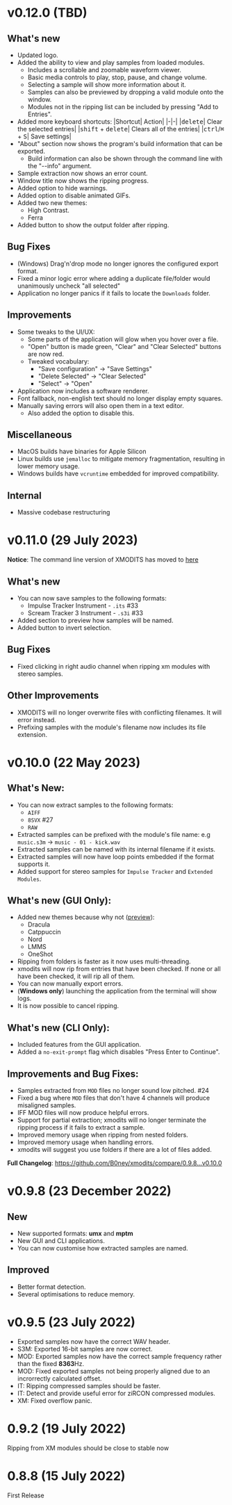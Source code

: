 # v0.12.0 (TBD)

## What's new
* Updated logo.
* Added the ability to view and play samples from loaded modules.
  * Includes a scrollable and zoomable waveform viewer.
  * Basic media controls to play, stop, pause, and change volume.
  * Selecting a sample will show more information about it.
  * Samples can also be previewed by dropping a valid module onto the window.
  * Modules not in the ripping list can be included by pressing "Add to Entries".
* Added more keyboard shortcuts:
  |Shortcut| Action|
  |-|-|
  |<kbd>delete</kbd>| Clear the selected entries|
  |<kbd>shift</kbd> + <kbd>delete</kbd>| Clears all of the entries|
  |<kbd>ctrl</kbd>/<kbd>⌘</kbd> + <kbd>S</kbd>| Save settings|
* "About" section now shows the program's build information that can be exported.
  * Build information can also be shown through the command line with the "--info" argument.
* Sample extraction now shows an error count.
* Window title now shows the ripping progress.
* Added option to hide warnings.
* Added option to disable animated GIFs.
* Added two new themes:
  * High Contrast.
  * Ferra
* Added button to show the output folder after ripping.

## Bug Fixes
* (Windows) Drag'n'drop mode no longer ignores the configured export format.
* Fixed a minor logic error where adding a duplicate file/folder would unanimously uncheck "all selected"
* Application no longer panics if it fails to locate the ``Downloads`` folder.

## Improvements
* Some tweaks to the UI/UX:
  * Some parts of the application will glow when you hover over a file.
  * "Open" button is made green, "Clear" and "Clear Selected" buttons are now red.
  * Tweaked vocabulary: 
    * "Save configuration" -> "Save Settings"
    * "Delete Selected" -> "Clear Selected"
    * "Select" -> "Open"
* Application now includes a software renderer.
* Font fallback, non-english text should no longer display empty squares.
* Manually saving errors will also open them in a text editor.
  * Also added the option to disable this.

## Miscellaneous
* MacOS builds have binaries for Apple Silicon
* Linux builds use ``jemalloc`` to mitigate memory fragmentation, resulting in lower memory usage.
* Windows builds have ``vcruntime`` embedded for improved compatibility.

## Internal
* Massive codebase restructuring

# v0.11.0 (29 July 2023)

**Notice**: The command line version of XMODITS has moved to [here](https://github.com/B0ney/xmodits-cli)

## What's new
* You can now save samples to the following formats:
    *  Impulse Tracker Instrument - ``.its`` #33 
    * Scream Tracker 3 Instrument - ``.s3i`` #33 
* Added section to preview how samples will be named.
* Added button to invert selection.

## Bug Fixes
* Fixed clicking in right audio channel when ripping xm modules with stereo samples.

## Other Improvements
* XMODITS will no longer overwrite files with conflicting filenames. It will error instead.
* Prefixing samples with the module's filename now includes its file extension.

# v0.10.0 (22 May 2023)

## What's New:
* You can now extract samples to the following formats:
  * ``AIFF``
  * ``8SVX`` #27 
  * ``RAW``
* Extracted samples can be prefixed with the module's file name:
  e.g ``music.s3m`` -> ``music - 01 - kick.wav``
* Extracted samples can be named with its internal filename if it exists.
* Extracted samples will now have loop points embedded if the format supports it.
* Added support for stereo samples for ``Impulse Tracker`` and ``Extended Modules``.

## What's new (GUI Only):
* Added new themes because why not ([preview](https://github.com/B0ney/xmodits/tree/v0.10.0-rc1/screenshots)):
  * Dracula
  * Catppuccin
  * Nord
  * LMMS
  * OneShot
* Ripping from folders is faster as it now uses multi-threading.
* xmodits will now rip from entries that have been checked. If none or all have been checked, it will rip all of them.
* You can now manually export errors.
* (**Windows only**) launching the application from the terminal will show logs.
* It is now possible to cancel ripping.

## What's new (CLI Only):
* Included features from the GUI application.
* Added a ``no-exit-prompt`` flag which disables "Press Enter to Continue".

## Improvements and Bug Fixes:
* Samples extracted from ``MOD`` files no longer sound low pitched. #24
* Fixed a bug where ``MOD`` files that don't have 4 channels will produce misaligned samples.
* IFF MOD files will now produce  helpful errors.
* Support for partial extraction; xmodits will no longer terminate the ripping process if it fails to extract a sample.
* Improved memory usage when ripping from nested folders.
* Improved memory usage when handling errors.
* xmodits will suggest you use folders if there are a lot of files added.

**Full Changelog**: https://github.com/B0ney/xmodits/compare/0.9.8...v0.10.0

# v0.9.8 (23 December 2022)

## New
* New supported formats: **umx** and **mptm**
* New GUI and CLI applications.
* You can now customise how extracted samples are named.

## Improved
* Better format detection.
* Several optimisations to reduce memory.

# v0.9.5 (23 July 2022)

* Exported samples now have the correct WAV header.
* S3M: Exported 16-bit samples are now correct.
* MOD: Exported samples now have the correct sample frequency rather than the fixed **8363**Hz.
* MOD: Fixed exported samples not being properly aligned due to an incrorrectly calculated offset.
* IT: Ripping compressed samples should be faster.
* IT: Detect and provide useful error for ziRCON compressed modules. 
* XM: Fixed overflow panic. 

# 0.9.2 (19 July 2022)
Ripping from XM modules should be close to stable now

# 0.8.8 (15 July 2022)
First Release